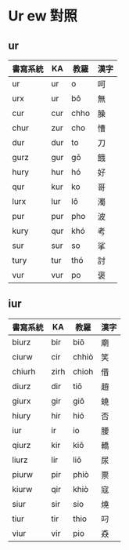 # Ur ew 對照

## ur

| 書寫系統 | KA | 教羅 | 漢字 |
| --- | --- | --- | --- |
| ur | ur | o | 呵 |
| urx | ur | bô | 無 |
| cur | cur | chho | 臊 |
| chur | zur | cho | 慒 |
| dur | dur | to | 刀 |
| gurz | gur | gō | 餓 |
| hury | hur | hó | 好 |
| qur | kur | ko | 哥 |
| lurx | lur | lô | 濁 |
| pur | pur | pho | 波 |
| kury | qur | khó | 考 |
| sur | sur | so | 挲 |
| tury | tur | thó | 討 |
| vur | vur | po | 褒 |

## iur

| 書寫系統 | KA | 教羅 | 漢字 |
| --- | --- | --- | --- |
| biurz | bir | biō | 廟 |
| ciurw | cir | chhiò | 笑 |
| chiurh | zirh | chioh | 借 |
| diurz | dir | tiō | 趙 |
| giurx | gir | giô | 蟯 |
| hiury | hir | hió | 否 |
| iur | ir | io | 腰 |
| qiurz | kir | kiō | 轎 |
| liurz | lir | liō | 尿 |
| piurw | pir | phiò | 票 |
| kiurw | qir | khiò | 寇 |
| siur | sir | sio | 燒 |
| tiur | tir | thio | 叼 |
| viur | vir | pio | 猋 |
